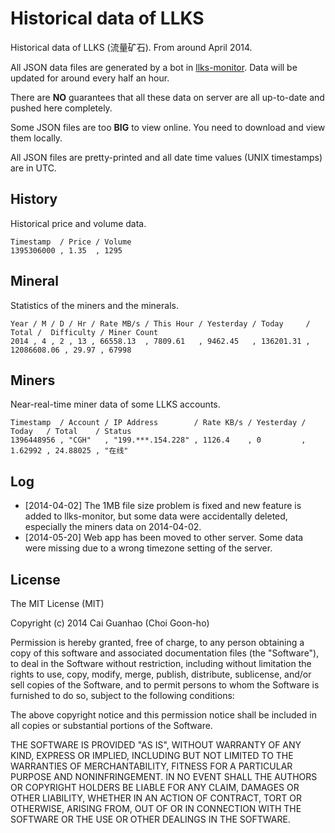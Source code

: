 Historical data of LLKS
=======================

Historical data of LLKS (流量矿石). From around April 2014.

All JSON data files are generated by a bot in
[llks-monitor](https://github.com/caiguanhao/llks-monitor).
Data will be updated for around every half an hour.

There are **NO** guarantees that all these data on server are all up-to-date and
pushed here completely.

Some JSON files are too **BIG** to view online. You need to download and view
them locally.

All JSON files are pretty-printed and all date time values (UNIX timestamps)
are in UTC.

History
-------

Historical price and volume data.

```
Timestamp  / Price / Volume
1395306000 , 1.35  , 1295
```

Mineral
-------

Statistics of the miners and the minerals.

```
Year / M / D / Hr / Rate MB/s / This Hour / Yesterday / Today     / Total /  Difficulty / Miner Count
2014 , 4 , 2 , 13 , 66558.13  , 7809.61   , 9462.45   , 136201.31 , 12086608.06 , 29.97 , 67998
```

Miners
------

Near-real-time miner data of some LLKS accounts.

```
Timestamp  / Account / IP Address        / Rate KB/s / Yesterday / Today   / Total    / Status
1396448956 , "CGH"   , "199.***.154.228" , 1126.4    , 0         , 1.62992 , 24.88025 , "在线"
```

Log
---

* [2014-04-02] The 1MB file size problem is fixed and new feature is added to
llks-monitor, but some data were accidentally deleted, especially the miners
data on 2014-04-02.
* [2014-05-20] Web app has been moved to other server. Some data were missing
due to a wrong timezone setting of the server.

License
-------

The MIT License (MIT)

Copyright (c) 2014 Cai Guanhao (Choi Goon-ho)

Permission is hereby granted, free of charge, to any person obtaining a copy
of this software and associated documentation files (the "Software"), to deal
in the Software without restriction, including without limitation the rights
to use, copy, modify, merge, publish, distribute, sublicense, and/or sell
copies of the Software, and to permit persons to whom the Software is
furnished to do so, subject to the following conditions:

The above copyright notice and this permission notice shall be included in
all copies or substantial portions of the Software.

THE SOFTWARE IS PROVIDED "AS IS", WITHOUT WARRANTY OF ANY KIND, EXPRESS OR
IMPLIED, INCLUDING BUT NOT LIMITED TO THE WARRANTIES OF MERCHANTABILITY,
FITNESS FOR A PARTICULAR PURPOSE AND NONINFRINGEMENT. IN NO EVENT SHALL THE
AUTHORS OR COPYRIGHT HOLDERS BE LIABLE FOR ANY CLAIM, DAMAGES OR OTHER
LIABILITY, WHETHER IN AN ACTION OF CONTRACT, TORT OR OTHERWISE, ARISING FROM,
OUT OF OR IN CONNECTION WITH THE SOFTWARE OR THE USE OR OTHER DEALINGS IN
THE SOFTWARE.

